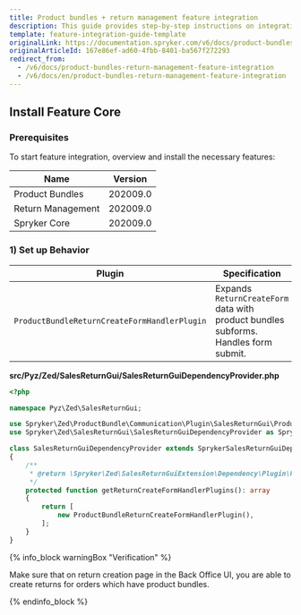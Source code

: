 ```yaml
---
title: Product bundles + return management feature integration
description: This guide provides step-by-step instructions on integrating Product Bundles + Return Management feature into your project.
template: feature-integration-guide-template
originalLink: https://documentation.spryker.com/v6/docs/product-bundles-return-management-feature-integration
originalArticleId: 167e86ef-ad60-4fbb-8401-ba567f272293
redirect_from:
  - /v6/docs/product-bundles-return-management-feature-integration
  - /v6/docs/en/product-bundles-return-management-feature-integration
---
```


## Install Feature Core

### Prerequisites
To start feature integration, overview and install the necessary features:

| Name | Version |
| --- | --- |
| Product Bundles | 202009.0 |
| Return Management | 202009.0 |
| Spryker Core | 202009.0 |

### 1) Set up Behavior
| Plugin | Specification | Prerequisites | Namespace |
| --- | --- | --- | --- |
| `ProductBundleReturnCreateFormHandlerPlugin` | Expands `ReturnCreateForm` data with product bundles subforms. Handles form submit. | None | `Spryker\Zed\ProductBundle\Communication\Plugin\SalesReturnGui` |

**src/Pyz/Zed/SalesReturnGui/SalesReturnGuiDependencyProvider.php**
```php
<?php

namespace Pyz\Zed\SalesReturnGui;

use Spryker\Zed\ProductBundle\Communication\Plugin\SalesReturnGui\ProductBundleReturnCreateFormHandlerPlugin;
use Spryker\Zed\SalesReturnGui\SalesReturnGuiDependencyProvider as SprykerSalesReturnGuiDependencyProvider;

class SalesReturnGuiDependencyProvider extends SprykerSalesReturnGuiDependencyProvider
{
    /**
     * @return \Spryker\Zed\SalesReturnGuiExtension\Dependency\Plugin\ReturnCreateFormHandlerPluginInterface[]
     */
    protected function getReturnCreateFormHandlerPlugins(): array
    {
        return [
            new ProductBundleReturnCreateFormHandlerPlugin(),
        ];
    }
}
```

{% info_block warningBox "Verification" %}

Make sure that on return creation page in the Back Office UI, you are able to create returns for orders which have product bundles.

{% endinfo_block %}

